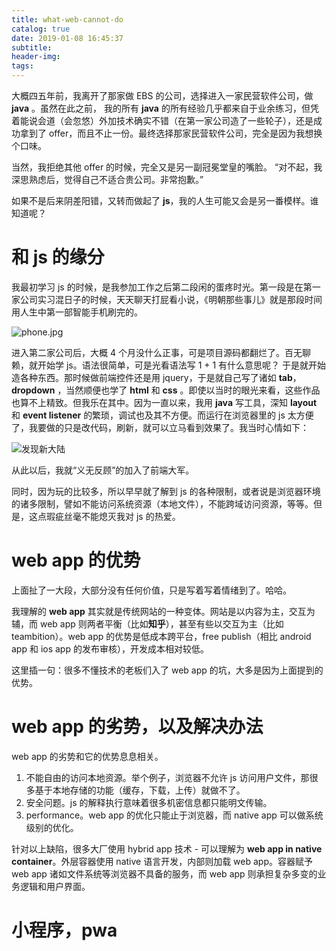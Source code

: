 ```yaml
---
title: what-web-cannot-do
catalog: true
date: 2019-01-08 16:45:37
subtitle:
header-img:
tags:
---
```

大概四五年前，我离开了那家做 EBS 的公司，选择进入一家民营软件公司，做 **java** 。虽然在此之前， 我的所有 **java** 的所有经验几乎都来自于业余练习，但凭着能说会道（会忽悠）外加技术确实不错（在第一家公司造了一些轮子），还是成功拿到了 offer，而且不止一份。最终选择那家民营软件公司，完全是因为我想换个口味。

当然，我拒绝其他 offer 的时候，完全又是另一副冠冕堂皇的嘴脸。
“对不起，我深思熟虑后，觉得自己不适合贵公司。非常抱歉。”

如果不是后来阴差阳错，又转而做起了 **js**，我的人生可能又会是另一番模样。谁知道呢？

# 和 js 的缘分

我最初学习 js 的时候，是我参加工作之后第二段闲的蛋疼时光。第一段是在第一家公司实习混日子的时候，天天聊天打屁看小说，《明朝那些事儿》就是那段时间用人生中第一部智能手机刷完的。

![phone.jpg](phone.jpg)

进入第二家公司后，大概 4 个月没什么正事，可是项目源码都翻烂了。百无聊赖，就开始学 js。语法很简单，可是光看语法写 1 + 1 有什么意思呢？ 于是就开始造各种东西。那时候做前端控件还是用 jquery，于是就自己写了诸如 **tab**，**dropdown** ，当然顺便也学了 **html** 和 **css** 。即使以当时的眼光来看，这些作品也算不上精致。但我乐在其中。因为一直以来，我用 **java** 写工具，深知 **layout** 和 **event listener** 的繁琐，调试也及其不方便。而运行在浏览器里的 js 太方便了，我要做的只是改代码，刷新，就可以立马看到效果了。我当时心情如下：

![发现新大陆]()

从此以后，我就“义无反顾”的加入了前端大军。

同时，因为玩的比较多，所以早早就了解到 js 的各种限制，或者说是浏览器环境的诸多限制，譬如不能访问系统资源（本地文件），不能跨域访问资源，等等。但是，这点瑕疵丝毫不能熄灭我对 js 的热爱。

# web app 的优势
上面扯了一大段，大部分没有任何价值，只是写着写着情绪到了。哈哈。

我理解的 **web app** 其实就是传统网站的一种变体。网站是以内容为主，交互为辅，而 web app 则两者平衡（比如**知乎**），甚至有些以交互为主（比如 teambition）。web app 的优势是低成本跨平台，free publish（相比 android app 和 ios app 的发布审核），开发成本相对较低。

这里插一句：很多不懂技术的老板们入了 web app 的坑，大多是因为上面提到的优势。

# web app 的劣势，以及解决办法
web app 的劣势和它的优势息息相关。
1. 不能自由的访问本地资源。举个例子，浏览器不允许 js 访问用户文件，那很多基于本地存储的功能（缓存，下载，上传）就做不了。
2. 安全问题。js 的解释执行意味着很多机密信息都只能明文传输。
3. performance。web app 的优化只能止于浏览器，而 native app 可以做系统级别的优化。

针对以上缺陷，很多大厂使用 hybrid app 技术 - 可以理解为 **web app in native container**。外层容器使用 native 语言开发，内部则加载 web app。容器赋予 web app 诸如文件系统等浏览器不具备的服务，而 web app 则承担复杂多变的业务逻辑和用户界面。

# 小程序，pwa




